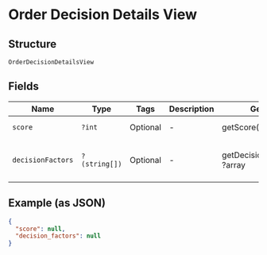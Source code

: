 
# Order Decision Details View

## Structure

`OrderDecisionDetailsView`

## Fields

| Name | Type | Tags | Description | Getter | Setter |
|  --- | --- | --- | --- | --- | --- |
| `score` | `?int` | Optional | - | getScore(): ?int | setScore(?int score): void |
| `decisionFactors` | `?(string[])` | Optional | - | getDecisionFactors(): ?array | setDecisionFactors(?array decisionFactors): void |

## Example (as JSON)

```json
{
  "score": null,
  "decision_factors": null
}
```

